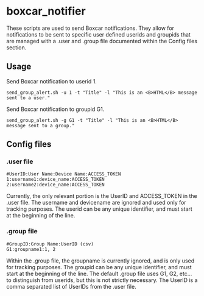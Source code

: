 # boxcar_notifier

These scripts are used to send Boxcar notifications. They allow for notifications to be sent to specific
user defined userids and groupids that are managed with a .user and .group file documented within the Config
files section.

<h2>Usage</h2>


Send Boxcar notification to userid 1.
```
send_group_alert.sh -u 1 -t "Title" -l "This is an <B>HTML</B> message sent to a user."
```
Send Boxcar notification to groupid G1.
```
send_group_alert.sh -g G1 -t "Title" -l "This is an <B>HTML</B> message sent to a group."
```

<h2>Config files</h2>

<h3>.user file</h3>


```
#UserID:User Name:Device Name:ACCESS_TOKEN
1:username1:device_name:ACCESS_TOKEN
2:username2:device_name:ACCESS_TOKEN
```
Currently, the only relevant portion is the UserID and ACCESS_TOKEN in the .user file. The username and
devicename are ignored and used only for tracking purposes.
The userid can be any unique identifier, and must start at the beginning of the line.

<h3>.group file</h3>

```
#GroupID:Group Name:UserID (csv)
G1:groupname1:1, 2
```
Within the .group file, the groupname is currently ignored, and is only used for tracking purposes. The
groupid can be any unique identifier, and must start at the beginning of the line. The default .group file
uses G1, G2, etc... to distinguish from userids, but this is not strictly necessary. The UserID is a comma
separated list of UserIDs from the .user file.
